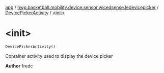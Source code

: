 [app](../../index.md) / [hwp.basketball.mobility.device.sensor.wicedsense.ledevicepicker](../index.md) / [DevicePickerActivity](index.md) / [&lt;init&gt;](.)

# &lt;init&gt;

`DevicePickerActivity()`

Container activity used to display the device picker

**Author**
fredc

